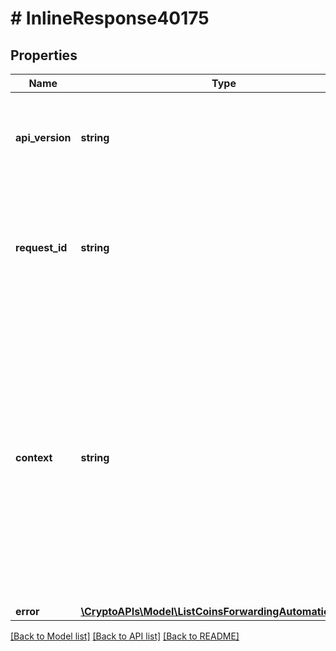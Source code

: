 # # InlineResponse40175

## Properties

Name | Type | Description | Notes
------------ | ------------- | ------------- | -------------
**api_version** | **string** | Specifies the version of the API that incorporates this endpoint. |
**request_id** | **string** | Defines the ID of the request. The &#x60;requestId&#x60; is generated by Crypto APIs and it&#39;s unique for every request. |
**context** | **string** | In batch situations the user can use the context to correlate responses with requests. This property is present regardless of whether the response was successful or returned as an error. &#x60;context&#x60; is specified by the user. | [optional]
**error** | [**\CryptoAPIs\Model\ListCoinsForwardingAutomationsE401**](ListCoinsForwardingAutomationsE401.md) |  |

[[Back to Model list]](../../README.md#models) [[Back to API list]](../../README.md#endpoints) [[Back to README]](../../README.md)
